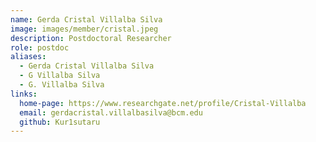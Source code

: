 ```yaml
---
name: Gerda Cristal Villalba Silva
image: images/member/cristal.jpeg
description: Postdoctoral Researcher
role: postdoc
aliases:
  - Gerda Cristal Villalba Silva
  - G Villalba Silva
  - G. Villalba Silva
links:
  home-page: https://www.researchgate.net/profile/Cristal-Villalba
  email: gerdacristal.villalbasilva@bcm.edu
  github: Kur1sutaru
---
```

